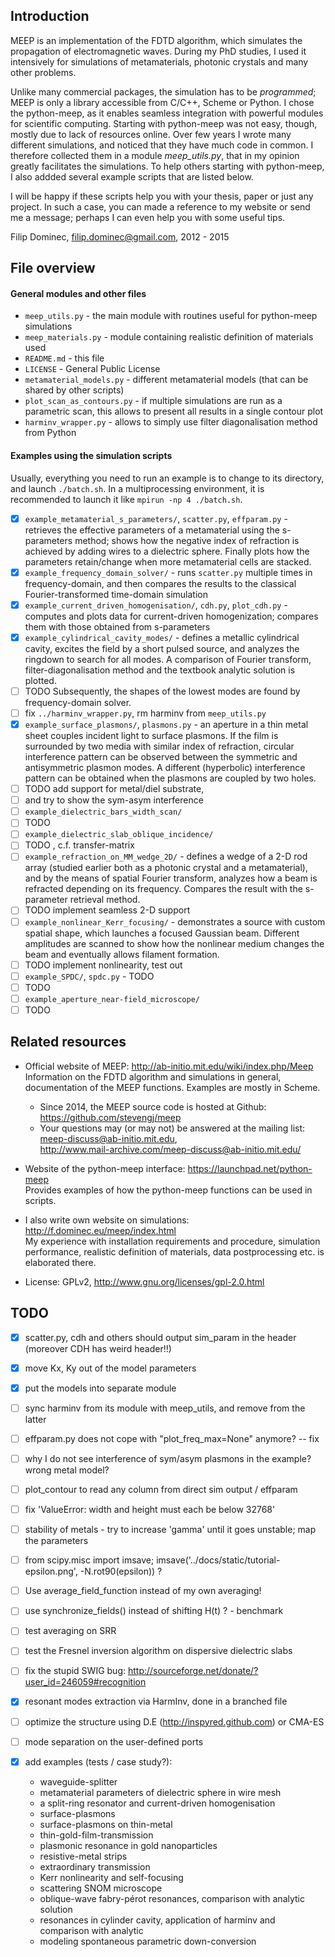 ## Introduction
MEEP is an implementation of the FDTD algorithm, which simulates the propagation of electromagnetic waves. During my PhD studies, I used it intensively for simulations of metamaterials, photonic crystals and many other problems.

Unlike many commercial packages, the simulation has to be *programmed*; MEEP is only a library accessible from C/C++, Scheme or Python. I chose the python-meep, as it enables seamless integration with powerful modules for scientific computing. Starting with python-meep was not easy, though, mostly due to lack of resources online. Over few years I wrote many different simulations, and noticed that they have much code in common. I therefore collected them in a module *meep_utils.py*, that in my opinion greatly facilitates the simulations. To help others starting with python-meep, I also addded several example scripts that are listed below.

I will be happy if these scripts help you with your thesis, paper or just any project. In such a case, you can made a reference to my website or send me a message; perhaps I can even help you with some useful tips.  

Filip Dominec, filip.dominec@gmail.com,
2012 - 2015


## File overview
#### General modules and other files
 * `meep_utils.py`       - the main module with routines useful for python-meep simulations
 * `meep_materials.py`   - module containing realistic definition of materials used 
 * `README.md`		 - this file
 * `LICENSE`		 - General Public License
 * `metamaterial_models.py` - different metamaterial models (that can be shared by other scripts)
 * `plot_scan_as_contours.py` - if multiple simulations are run as a parametric scan, this allows to present all results in a single contour plot
 * `harminv_wrapper.py` - allows to simply use filter diagonalisation method from Python 

#### Examples using the simulation scripts
Usually, everything you need to run an example is to change to its directory, and launch `./batch.sh`. In a multiprocessing environment, it is recommended to launch it like `mpirun -np 4 ./batch.sh`. 

 * [x]  `example_metamaterial_s_parameters/`, `scatter.py`, `effparam.py` - retrieves the effective parameters of a metamaterial using the s-parameters method; shows how the negative index of refraction is achieved by adding wires to a dielectric sphere. Finally plots how the parameters retain/change when more metamaterial cells are stacked.
 * [x]  `example_frequency_domain_solver/` - runs `scatter.py` multiple times in frequency-domain, and then compares the results to the classical Fourier-transformed time-domain simulation
 * [x]  `example_current_driven_homogenisation/`, `cdh.py`, `plot_cdh.py` - computes and plots data for current-driven homogenization; compares them with those obtained from s-parameters
 * [x]  `example_cylindrical_cavity_modes/` - defines a metallic cylindrical cavity, excites the field by a short pulsed source, and analyzes the ringdown to search for all modes. A comparison of Fourier transform, filter-diagonalisation method and the textbook analytic solution is plotted. 
   * [ ]	TODO Subsequently, the shapes of the lowest modes are found by frequency-domain solver.
   * [ ]	fix `../harminv_wrapper.py`, rm harminv from `meep_utils.py`
 * [x]  `example_surface_plasmons/`, `plasmons.py` - an aperture in a thin metal sheet couples incident light to surface plasmons. If the film is surrounded by two media with similar index of refraction, circular interference pattern can be observed between the symmetric and antisymmetric plasmon modes.  A different (hyperbolic) interference pattern can be obtained when the plasmons are coupled by two holes.
   * [ ]	TODO add support for metal/diel substrate, 
   * [ ] and try to show the sym-asym interference
 * [ ]  `example_dielectric_bars_width_scan/`
   * [ ]	TODO
 * [ ]  `example_dielectric_slab_oblique_incidence/`
   * [ ]	TODO , c.f. transfer-matrix
 * [ ]  `example_refraction_on_MM_wedge_2D/` - defines a wedge of a 2-D rod array (studied earlier both as a photonic crystal and a metamaterial), and by the means of spatial Fourier transform, analyzes how a beam is refracted depending on its frequency. Compares the result with the s-parameter retrieval method.
   * [ ]	TODO implement seamless 2-D support
 * [ ]  `example_nonlinear_Kerr_focusing/` - demonstrates a source with custom spatial shape, which launches a focused Gaussian beam. Different amplitudes are scanned to show how the nonlinear medium changes the beam and eventually allows filament formation.
   * [ ]	TODO implement nonlinearity, test out
 * [ ]  `example_SPDC/`, `spdc.py` - TODO
   * [ ]	TODO
 * [ ]  `example_aperture_near-field_microscope/` 
   * [ ] TODO

## Related resources
 * Official website of MEEP: http://ab-initio.mit.edu/wiki/index.php/Meep     
Information on the FDTD algorithm and simulations in general, documentation of the MEEP functions. Examples 
are mostly in Scheme. 
   * Since 2014, the MEEP source code is hosted at Github: https://github.com/stevengj/meep
   * Your questions may (or may not) be answered at the mailing list: meep-discuss@ab-initio.mit.edu,      
http://www.mail-archive.com/meep-discuss@ab-initio.mit.edu/

 * Website of the python-meep interface: https://launchpad.net/python-meep     
Provides examples of how the python-meep functions can be used in scripts.

 * I also write own website on simulations: http://f.dominec.eu/meep/index.html     
My experience with installation requirements and procedure, simulation performance, realistic definition of 
materials, data postprocessing etc. is elaborated there.

 * License: GPLv2, http://www.gnu.org/licenses/gpl-2.0.html


## TODO
- [x] scatter.py, cdh and others should output sim_param in the header (moreover CDH has weird header!!)
- [x] move Kx, Ky out of the model parameters
- [x] put the models into separate module
- [ ] sync harminv from its module with meep_utils, and remove from the latter
- [ ] effparam.py does not cope with "plot_freq_max=None" anymore? -- fix
- [ ] why I do not see interference of sym/asym plasmons in the example? wrong metal model?
- [ ] plot_contour to read any column from direct sim output / effparam
- [ ] fix 'ValueError: width and height must each be below 32768'
- [ ] stability of metals - try to increase 'gamma' until it goes unstable; map the parameters

- [ ] from scipy.misc import imsave; imsave('../docs/static/tutorial-epsilon.png', -N.rot90(epsilon)) ? 
- [ ] Use average_field_function instead of my own averaging!
- [ ] use synchronize_fields() instead of shifting H(t) ? - benchmark
- [ ] test averaging on SRR
- [ ] test the Fresnel inversion algorithm on dispersive dielectric slabs
- [ ] fix the stupid SWIG bug: http://sourceforge.net/donate/?user_id=246059#recognition
- [x] resonant modes extraction via HarmInv, done in a branched file 
- [ ] optimize the structure using D.E (http://inspyred.github.com) or CMA-ES
- [ ] mode separation on the user-defined ports
- [x] add examples (tests / case study?):
   * waveguide-splitter
   * metamaterial parameters of dielectric sphere in wire mesh 
   * a split-ring resonator and current-driven homogenisation
   * surface-plasmons
   * surface-plasmons on thin-metal 
   * thin-gold-film-transmission
   * plasmonic resonance in gold nanoparticles
   * resistive-metal strips
   * extraordinary transmission
   * Kerr nonlinearity and self-focusing
   * scattering SNOM microscope 
   * oblique-wave fabry-pérot resonances, comparison with analytic solution
   * resonances in cylinder cavity, application of harminv and comparison with analytic
   * modeling spontaneous parametric down-conversion
